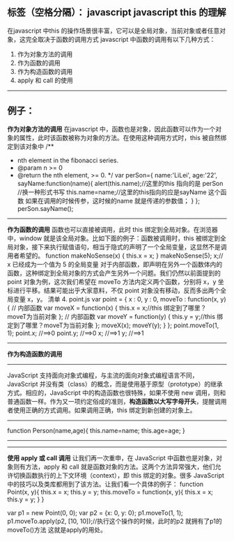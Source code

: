 ﻿
标签（空格分隔）： javascript
javascript this 的理解
---
在javascript 中this 的操作场景很丰富，它可以是全局对象，当前对象或者任意对象，这完全取决于函数的调用方式
javascript 中函数的调用有以下几种方式：
 1. 作为对象方法的调用
 2. 作为函数的调用
 3. 作为构造函数的调用
 4. apply 和 call 的使用
----------
例子：
----------
**作为对象方法的调用**
在javascript 中，函数也是对象，因此函数可以作为一个对象的属性，此时该函数被称为对象的方法。在使用这种调用方式时，this 被自然绑定到该对象中
/**
* nth element in the fibonacci series.
* @param n >= 0
* @return the nth element, >= 0.
*/
var perSon={
  name:'LiLei',
  age:'22',
  sayName:function(name){
   alert(this.name);//这里的this 指向的是 perSon
   //换一种形式书写 
    this.name=name;//这里的this指向的应是sayName 这个函数 
     如果在调用的时候传参，这时候的name 就是传递的参数值；
 }
};
perSon.sayName();


----------


**作为函数的调用**
函数也可以直接被调用，此时 this 绑定到全局对象。在浏览器中，window 就是该全局对象。比如下面的例子：函数被调用时，this 被绑定到全局对象，接下来执行赋值语句，相当于隐式的声明了一个全局变量，这显然不是调用者希望的。
function makeNoSense(x) { 
this.x = x; 
} 
makeNoSense(5); 
x;// x 已经成为一个值为 5 的全局变量
对于内部函数，即声明在另外一个函数体内的函数，这种绑定到全局对象的方式会产生另外一个问题。我们仍然以前面提到的 point 对象为例，这次我们希望在 moveTo 方法内定义两个函数，分别将 x，y 坐标进行平移。结果可能出乎大家意料，不仅 point 对象没有移动，反而多出两个全局变量 x，y。
清单 4. point.js
var point = { 
    x : 0, 
    y : 0, 
moveTo : function(x, y) { 
    // 内部函数
    var moveX = function(x) { 
    this.x = x;//this 绑定到了哪里？ moveT为当前对象
   }; 
   // 内部函数
   var moveY = function(y) { 
   this.y = y;//this 绑定到了哪里？moveT为当前对象
   }; 
   moveX(x); 
   moveY(y); 
   } 
}; 
point.moveTo(1, 1); 
point.x; //==>0 
point.y; //==>0 
x; //==>1 
y; //==>1


----------


**作为构造函数的调用**


----------


JavaScript 支持面向对象式编程，与主流的面向对象式编程语言不同，JavaScript 并没有类（class）的概念，而是使用基于原型（prototype）的继承方式。相应的，JavaScript 中的构造函数也很特殊，如果不使用 new 调用，则和普通函数一样。作为又一项约定俗成的准则，**构造函数以大写字母开头**，提醒调用者使用正确的方式调用。如果调用正确，this 绑定到新创建的对象上。


----------


function Person(name,age){
 this.name=name;
 this.age=age;
}


----------


----------
**使用 apply 或 call 调用**
让我们再一次重申，在 JavaScript 中函数也是对象，对象则有方法，apply 和 call 就是函数对象的方法。这两个方法异常强大，他们允许切换函数执行的上下文环境（context），即 this 绑定的对象。很多 JavaScript 中的技巧以及类库都用到了该方法。让我们看一个具体的例子：
function Point(x, y){ 
   this.x = x; 
   this.y = y; 
   this.moveTo = function(x, y){ 
       this.x = x; 
       this.y = y; 
   } 
} 
 
var p1 = new Point(0, 0); 
var p2 = {x: 0, y: 0}; 
p1.moveTo(1, 1); 
p1.moveTo.apply(p2, [10, 10]);//执行这个操作的时候，此时的p2 就拥有了p1的moveTo()方法
这就是apply的用处。

 

